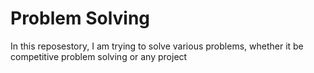 # Problem Solving
 In this reposestory, I am trying to solve various problems, whether it be competitive problem solving or any project
